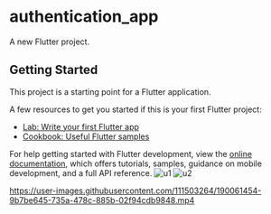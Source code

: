 # authentication_app

A new Flutter project.

## Getting Started

This project is a starting point for a Flutter application.

A few resources to get you started if this is your first Flutter project:

- [Lab: Write your first Flutter app](https://docs.flutter.dev/get-started/codelab)
- [Cookbook: Useful Flutter samples](https://docs.flutter.dev/cookbook)

For help getting started with Flutter development, view the
[online documentation](https://docs.flutter.dev/), which offers tutorials,
samples, guidance on mobile development, and a full API reference.
![u1](https://user-images.githubusercontent.com/111503264/190061428-afbcee2b-c32a-4ae9-8b42-b2d513c0c347.png)
![u2](https://user-images.githubusercontent.com/111503264/190061440-afe32fd5-c188-4a97-9e70-1d86858b79ec.png)


https://user-images.githubusercontent.com/111503264/190061454-9b7be645-735a-478c-885b-02f94cdb9848.mp4

